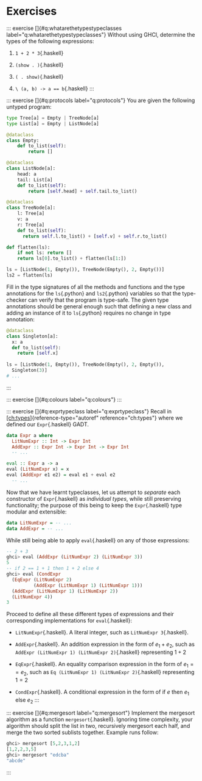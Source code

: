 # Exercises

::: exercise
[]{#q:whatarethetypestypeclasses label="q:whatarethetypestypeclasses"}
Without using GHCI, determine the types of the following expressions:

1.  `1 + 2 * 3`{.haskell}

2.  `(show . )`{.haskell}

3.  `( . show)`{.haskell}

4.  `\ (a, b) -> a == b`{.haskell}
:::

::: exercise
[]{#q:protocols label="q:protocols"} You are given the following untyped
program:

``` python
type Tree[a] = Empty | TreeNode[a]
type List[a] = Empty | ListNode[a]

@dataclass
class Empty:
    def to_list(self):
        return []

@dataclass
class ListNode[a]:
    head: a
    tail: List[a]
    def to_list(self):
        return [self.head] + self.tail.to_list()

@dataclass
class TreeNode[a]:
    l: Tree[a]
    v: a
    r: Tree[a]
    def to_list(self):
      return self.l.to_list() + [self.v] + self.r.to_list()

def flatten(ls):
    if not ls: return []
    return ls[0].to_list() + flatten(ls[1:])

ls = [ListNode(1, Empty()), TreeNode(Empty(), 2, Empty())]
ls2 = flatten(ls)
```

Fill in the type signatures of all the methods and functions and the
type annotations for the `ls`{.python} and `ls2`{.python} variables so
that the type-checker can verify that the program is type-safe. The
given type annotations should be general enough such that defining a new
class and adding an instance of it to `ls`{.python} requires no change
in type annotation:

``` python
@dataclass
class Singleton[a]:
  x: a
  def to_list(self):
    return [self.x]
    
ls = [ListNode(1, Empty()), TreeNode(Empty(), 2, Empty()),
  Singleton(3)]
# ...
```
:::

::: exercise
[]{#q:colours label="q:colours"}
:::

::: exercise
[]{#q:exprtypeclass label="q:exprtypeclass"} Recall in
[\[ch:types\]](#ch:types){reference-type="autoref" reference="ch:types"}
where we defined our `Expr`{.haskell} GADT.

``` haskell
data Expr a where
  LitNumExpr :: Int -> Expr Int
  AddExpr :: Expr Int -> Expr Int -> Expr Int
  -- ...

eval :: Expr a -> a
eval (LitNumExpr x) = x
eval (AddExpr e1 e2) = eval e1 + eval e2
  -- ... 
```

Now that we have learnt typeclasses, let us attempt to *separate* each
constructor of `Expr`{.haskell} as *individual types*, while still
preserving functionality; the purpose of this being to keep the
`Expr`{.haskell} type modular and extensible:

``` haskell
data LitNumExpr = -- ...
data AddExpr = -- ...
```

While still being able to apply `eval`{.haskell} on any of those
expressions:

``` haskell
-- 2 + 3
ghci> eval (AddExpr (LitNumExpr 2) (LitNumExpr 3))
5
-- if 2 == 1 + 1 then 1 + 2 else 4
ghci> eval (CondExpr 
  (EqExpr (LitNumExpr 2) 
          (AddExpr (LitNumExpr 1) (LitNumExpr 1))) 
  (AddExpr (LitNumExpr 1) (LitNumExpr 2))
  (LitNumExpr 4))
3
```

Proceed to define all these different types of expressions and their
corresponding implementations for `eval`{.haskell}:

-   `LitNumExpr`{.haskell}. A literal integer, such as
    `LitNumExpr 3`{.haskell}.

-   `AddExpr`{.haskell}. An addition expression in the form of
    $e_1 + e_2$, such as
    `AddExpr (LitNumExpr 1) (LitNumExpr 2)`{.haskell} representing
    $1 + 2$

-   `EqExpr`{.haskell}. An equality comparison expression in the form of
    $e_1 == e_2$, such as `Eq (LitNumExpr 1) (LitNumExpr 2)`{.haskell}
    representing $1 = 2$

-   `CondExpr`{.haskell}. A conditional expression in the form of
    $\text{if }e\text{ then } e_1 \text{ else }e_2$
:::

::: exercise
[]{#q:mergesort label="q:mergesort"} Implement the mergesort algorithm
as a function `mergesort`{.haskell}. Ignoring time complexity, your
algorithm should split the list in two, recursively mergesort each half,
and merge the two sorted sublists together. Example runs follow:

``` haskell
ghci> mergesort [5,2,3,1,2]
[1,2,2,3,5]
ghci> mergesort "edcba"
"abcde"
```
:::

